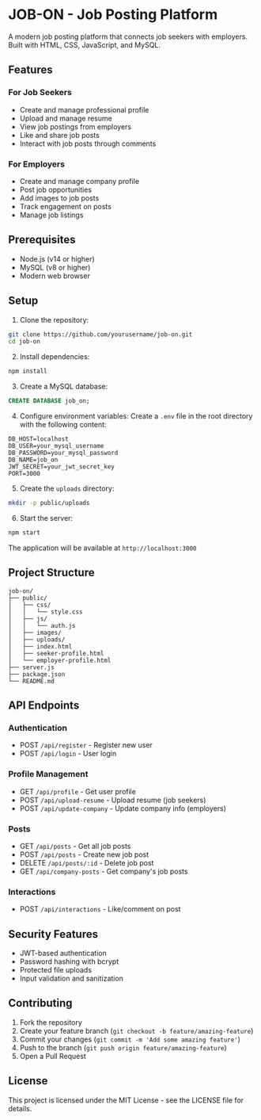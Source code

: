 # JOB-ON - Job Posting Platform

A modern job posting platform that connects job seekers with employers. Built with HTML, CSS, JavaScript, and MySQL.

## Features

### For Job Seekers
- Create and manage professional profile
- Upload and manage resume
- View job postings from employers
- Like and share job posts
- Interact with job posts through comments

### For Employers
- Create and manage company profile
- Post job opportunities
- Add images to job posts
- Track engagement on posts
- Manage job listings

## Prerequisites

- Node.js (v14 or higher)
- MySQL (v8 or higher)
- Modern web browser

## Setup

1. Clone the repository:
```bash
git clone https://github.com/yourusername/job-on.git
cd job-on
```

2. Install dependencies:
```bash
npm install
```

3. Create a MySQL database:
```sql
CREATE DATABASE job_on;
```

4. Configure environment variables:
Create a `.env` file in the root directory with the following content:
```
DB_HOST=localhost
DB_USER=your_mysql_username
DB_PASSWORD=your_mysql_password
DB_NAME=job_on
JWT_SECRET=your_jwt_secret_key
PORT=3000
```

5. Create the `uploads` directory:
```bash
mkdir -p public/uploads
```

6. Start the server:
```bash
npm start
```

The application will be available at `http://localhost:3000`

## Project Structure

```
job-on/
├── public/
│   ├── css/
│   │   └── style.css
│   ├── js/
│   │   └── auth.js
│   ├── images/
│   ├── uploads/
│   ├── index.html
│   ├── seeker-profile.html
│   └── employer-profile.html
├── server.js
├── package.json
└── README.md
```

## API Endpoints

### Authentication
- POST `/api/register` - Register new user
- POST `/api/login` - User login

### Profile Management
- GET `/api/profile` - Get user profile
- POST `/api/upload-resume` - Upload resume (job seekers)
- POST `/api/update-company` - Update company info (employers)

### Posts
- GET `/api/posts` - Get all job posts
- POST `/api/posts` - Create new job post
- DELETE `/api/posts/:id` - Delete job post
- GET `/api/company-posts` - Get company's job posts

### Interactions
- POST `/api/interactions` - Like/comment on post

## Security Features

- JWT-based authentication
- Password hashing with bcrypt
- Protected file uploads
- Input validation and sanitization

## Contributing

1. Fork the repository
2. Create your feature branch (`git checkout -b feature/amazing-feature`)
3. Commit your changes (`git commit -m 'Add some amazing feature'`)
4. Push to the branch (`git push origin feature/amazing-feature`)
5. Open a Pull Request

## License

This project is licensed under the MIT License - see the LICENSE file for details. 